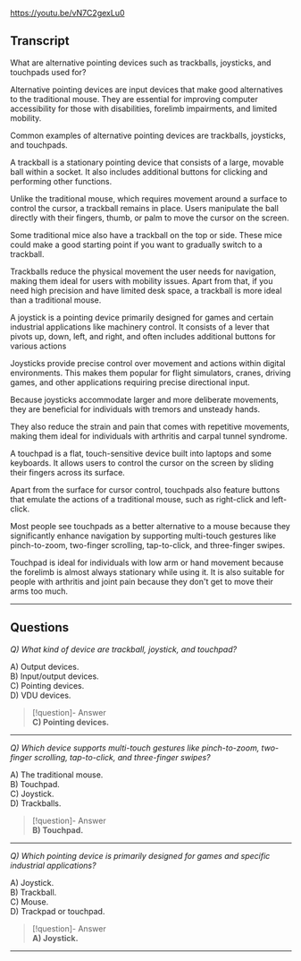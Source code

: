 https://youtu.be/vN7C2gexLu0

## Transcript


What are alternative pointing devices such as trackballs, joysticks, and touchpads used for?

Alternative pointing devices are input devices that make good alternatives to the traditional mouse. They are essential for improving computer accessibility for those with disabilities, forelimb impairments, and limited mobility.

Common examples of alternative pointing devices are trackballs, joysticks, and touchpads.

A trackball is a stationary pointing device that consists of a large, movable ball within a socket. It also includes additional buttons for clicking and performing other functions.

Unlike the traditional mouse, which requires movement around a surface to control the cursor, a trackball remains in place. Users manipulate the ball directly with their fingers, thumb, or palm to move the cursor on the screen.

Some traditional mice also have a trackball on the top or side. These mice could make a good starting point if you want to gradually switch to a trackball.

Trackballs reduce the physical movement the user needs for navigation, making them ideal for users with mobility issues. Apart from that, if you need high precision and have limited desk space, a trackball is more ideal than a traditional mouse.

A joystick is a pointing device primarily designed for games and certain industrial applications like machinery control. It consists of a lever that pivots up, down, left, and right, and often includes additional buttons for various actions

Joysticks provide precise control over movement and actions within digital environments. This makes them popular for flight simulators, cranes, driving games, and other applications requiring precise directional input.

Because joysticks accommodate larger and more deliberate movements, they are beneficial for individuals with tremors and unsteady hands.

They also reduce the strain and pain that comes with repetitive movements, making them ideal for individuals with arthritis and carpal tunnel syndrome.

A touchpad is a flat, touch-sensitive device built into laptops and some keyboards. It allows users to control the cursor on the screen by sliding their fingers across its surface.

Apart from the surface for cursor control, touchpads also feature buttons that emulate the actions of a traditional mouse, such as right-click and left-click.

Most people see touchpads as a better alternative to a mouse because they significantly enhance navigation by supporting multi-touch gestures like pinch-to-zoom, two-finger scrolling, tap-to-click, and three-finger swipes.

Touchpad is ideal for individuals with low arm or hand movement because the forelimb is almost always stationary while using it. It is also suitable for people with arthritis and joint pain because they don't get to move their arms too much.

---
## Questions
*Q) What kind of device are trackball, joystick, and touchpad?*

A) Output devices.  
B) Input/output devices.  
C) Pointing devices.  
D) VDU devices.  

> [!question]- Answer  
> **C) Pointing devices.**  

---

*Q) Which device supports multi-touch gestures like pinch-to-zoom, two-finger scrolling, tap-to-click, and three-finger swipes?*

A) The traditional mouse.  
B) Touchpad.  
C) Joystick.  
D) Trackballs.  

> [!question]- Answer  
> **B) Touchpad.**  

---

*Q) Which pointing device is primarily designed for games and specific industrial applications?*

A) Joystick.  
B) Trackball.  
C) Mouse.  
D) Trackpad or touchpad.  

> [!question]- Answer  
> **A) Joystick.**  

---